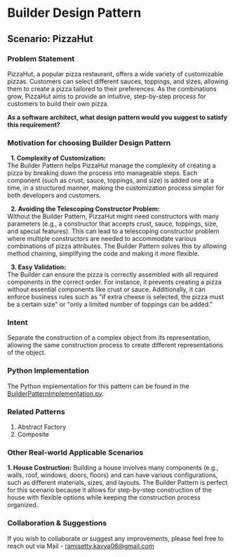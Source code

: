 # Builder Design Pattern

## Scenario: PizzaHut

### Problem Statement
PizzaHut, a popular pizza restaurant, offers a wide variety of customizable pizzas. Customers can select different sauces, toppings, and sizes, allowing them to create a pizza tailored to their preferences. As the combinations grow, PizzaHut aims to provide an intuitive, step-by-step process for customers to build their own pizza. <br>

**As a software architect, what design pattern would you suggest to satisfy this requirement?**

### Motivation for choosing Builder Design Pattern

&nbsp; **1. Complexity of Customization:** <br>
The Builder Pattern helps PizzaHut manage the complexity of creating a pizza by breaking down the process into manageable steps. Each component (such as crust, sauce, toppings, and size) is added one at a time, in a structured manner, making the customization process simpler for both developers and customers. <br>

&nbsp; **2. Avoiding the Telescoping Constructor Problem:**  <br>
Without the Builder Pattern, PizzaHut might need constructors with many parameters (e.g., a constructor that accepts crust, sauce, toppings, size, and special features). This can lead to a telescoping constructor problem where multiple constructors are needed to accommodate various combinations of pizza attributes. The Builder Pattern solves this by allowing method chaining, simplifying the code and making it more flexible. <br>

&nbsp; **3. Easy Validation:** <br>
The Builder can ensure the pizza is correctly assembled with all required components in the correct order. For instance, it prevents creating a pizza without essential components like crust or sauce. Additionally, it can enforce business rules such as "if extra cheese is selected, the pizza must be a certain size" or "only a limited number of toppings can be added." <br>

### Intent
Separate the construction of a complex object from its representation, allowing the same construction process to create different representations of the object.

### Python Implementation
The Python implementation for this pattern can be found in the [BuilderPatternImplementation.py](https://github.com/kavya6697/DesignPatternsNotes/blob/main/Creational%20Design%20Patterns/BuilderPatternImplementation.py).

### Related Patterns
1. Abstract Factory <br>
2. Composite <br>

### Other Real-world Applicable Scenarios

**1. House Costruction:** Building a house involves many components (e.g., walls, roof, windows, doors, floors) and can have various configurations, such as different materials, sizes, and layouts. The Builder Pattern is perfect for this scenario because it allows for step-by-step construction of the house with flexible options while keeping the construction process organized. <br>

### Collaboration & Suggestions 
If you wish to collaborate or suggest any improvements, please feel free to reach out via Mail - ramisetty.kavya06@gmail.com

